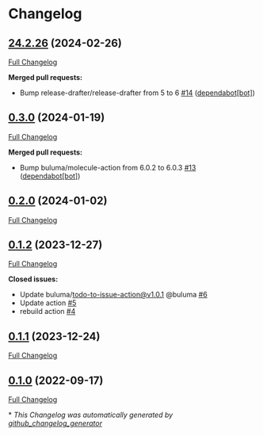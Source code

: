 # Changelog

## [24.2.26](https://github.com/buluma/ansible-role-code/tree/24.2.26) (2024-02-26)

[Full Changelog](https://github.com/buluma/ansible-role-code/compare/0.3.0...24.2.26)

**Merged pull requests:**

- Bump release-drafter/release-drafter from 5 to 6 [\#14](https://github.com/buluma/ansible-role-code/pull/14) ([dependabot[bot]](https://github.com/apps/dependabot))

## [0.3.0](https://github.com/buluma/ansible-role-code/tree/0.3.0) (2024-01-19)

[Full Changelog](https://github.com/buluma/ansible-role-code/compare/0.2.0...0.3.0)

**Merged pull requests:**

- Bump buluma/molecule-action from 6.0.2 to 6.0.3 [\#13](https://github.com/buluma/ansible-role-code/pull/13) ([dependabot[bot]](https://github.com/apps/dependabot))

## [0.2.0](https://github.com/buluma/ansible-role-code/tree/0.2.0) (2024-01-02)

[Full Changelog](https://github.com/buluma/ansible-role-code/compare/0.1.2...0.2.0)

## [0.1.2](https://github.com/buluma/ansible-role-code/tree/0.1.2) (2023-12-27)

[Full Changelog](https://github.com/buluma/ansible-role-code/compare/0.1.1...0.1.2)

**Closed issues:**

- Update buluma/todo-to-issue-action@v1.0.1 @buluma [\#6](https://github.com/buluma/ansible-role-code/issues/6)
- Update action [\#5](https://github.com/buluma/ansible-role-code/issues/5)
- rebuild action [\#4](https://github.com/buluma/ansible-role-code/issues/4)

## [0.1.1](https://github.com/buluma/ansible-role-code/tree/0.1.1) (2023-12-24)

[Full Changelog](https://github.com/buluma/ansible-role-code/compare/0.1.0...0.1.1)

## [0.1.0](https://github.com/buluma/ansible-role-code/tree/0.1.0) (2022-09-17)

[Full Changelog](https://github.com/buluma/ansible-role-code/compare/0b23b14a1528ea37fd6f36860183e7fb722caa18...0.1.0)



\* *This Changelog was automatically generated by [github_changelog_generator](https://github.com/github-changelog-generator/github-changelog-generator)*
